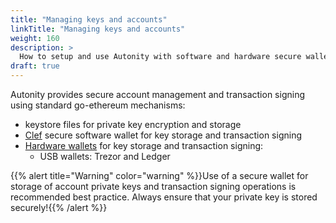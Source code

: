 ```yaml
---
title: "Managing keys and accounts"
linkTitle: "Managing keys and accounts"
weight: 160
description: >
  How to setup and use Autonity with software and hardware secure wallets
draft: true
---
```


Autonity provides secure account management and transaction signing using standard go-ethereum mechanisms:

- keystore files for private key encryption and storage
- [Clef](/howto/key-mgt/clef/) secure software wallet for key storage and transaction signing
- [Hardware wallets](/howto/key-mgt/usb-wallets) for key storage and transaction signing:
  - USB wallets: Trezor and Ledger

{{% alert title="Warning" color="warning" %}}Use of a secure wallet for storage of account private keys and transaction signing operations is recommended best practice. Always ensure that your private key is stored securely!{{% /alert %}}

